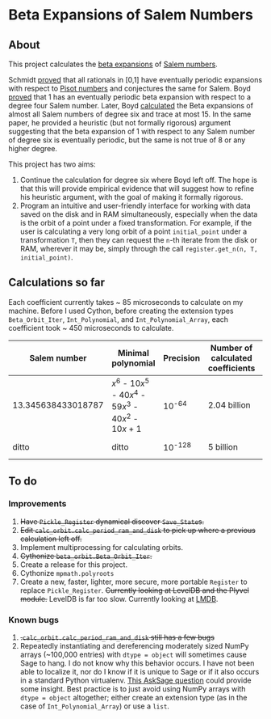 # Beta Expansions of Salem Numbers

## About

This project calculates the [beta expansions](https://en.wikipedia.org/wiki/Non-integer_base_of_numeration) of [Salem numbers](https://en.wikipedia.org/wiki/Salem_number). 

Schmidt [proved](https://londmathsoc.onlinelibrary.wiley.com/doi/abs/10.1112/blms/12.4.269) that all rationals in [0,1] have eventually periodic expansions with respect to [Pisot numbers](https://en.wikipedia.org/wiki/Pisot%E2%80%93Vijayaraghavan_number) and conjectures the same for Salem. Boyd [proved](https://www.degruyter.com/document/doi/10.1515/9783110852790.57/html) that 1 has an eventually periodic beta expansion with respect to a degree four Salem number. Later, Boyd [calculated](https://www.ams.org/journals/mcom/1996-65-214/S0025-5718-96-00700-4/S0025-5718-96-00700-4.pdf) the Beta expansions of almost all Salem numbers of degree six and trace at most 15. In the same paper, he provided a heuristic (but not formally rigorous) argument suggesting that the beta expansion of 1 with respect to any Salem number of degree six is eventually periodic, but the same is not true of 8 or any higher degree.  

This project has two aims:

1. Continue the calculation for degree six where Boyd left off. The hope is that this will provide empirical evidence that will suggest how to refine his heuristic argument, with the goal of making it formally rigorous.
2. Program an intuitive and user-friendly interface for working with data saved on the disk and in RAM simultaneously, especially when the data is the orbit of a point under a fixed transformation. For example, if the user is calculating a very long orbit of a point `initial_point` under a transformation `T`, then they can request the `n`-th iterate from the disk or RAM, wherever it may be, simply through the call `register.get_n(n, T, initial_point)`.

## Calculations so far

Each coefficient currently takes ~ 85 microseconds to calculate on my machine. Before I used Cython, before creating the extension types `Beta_Orbit_Iter`, `Int_Polynomial`, and `Int_Polynomial_Array`, each coefficient took ~ 450 microseconds to calculate.

| Salem number       | Minimal polynomial                                                                                          | Precision        | Number of calculated coefficients | Status                                | Documents                                                                                                     |
| -------------------|-------------------------------------------------------------------------------------------------------------|------------------|---------------------------------- | ------------------------------------- | ------------------------------------------------------------------------------------------------------------- |
| 13.345638433018787 | *x*<sup>6</sup> - 10*x*<sup>5</sup> - 40*x*<sup>4</sup> - 59*x*<sup>3</sup> - 40*x*<sup>2</sup> - 10*x* + 1 | 10<sup>-64</sup> | 2.04 billion                      | terminated; orbit ran into an integer | [1](https://github.com/automorphis/Beta_Expansions_of_Salem_Numbers/blob/master/docs/close_orbit_coeffs.pdf)  |
| ditto              | ditto                                                                                                       | 10<sup>-128</sup>| 5 billion                         | periodicity unknown                   |                                                                                                               |

## To do

### Improvements

1. ~~Have `Pickle_Register` dynamical discover `Save_State`s.~~
2. ~~Edit `calc_orbit.calc_period_ram_and_disk` to pick up where a previous calculation left off.~~
3. Implement multiprocessing for calculating orbits.
4. ~~Cythonize `beta_orbit.Beta_Orbit_Iter`.~~
5. Create a release for this project.
6. Cythonize `mpmath.polyroots`
7. Create a new, faster, lighter, more secure, more portable `Register` to replace `Pickle_Register`. ~~Currently looking at LevelDB and the Plyvel module.~~ LevelDB is far too slow. Currently looking at [LMDB](https://en.wikipedia.org/wiki/Lightning_Memory-Mapped_Database).

### Known bugs

1. ~~.`calc_orbit.calc_period_ram_and_disk` still has a few bugs~~
2. Repeatedly instantiating and dereferencing moderately sized NumPy arrays (~100,000 entries) with `dtype = object` will sometimes cause Sage to hang. I do not know why this behavior occurs. I have not been able to localize it, nor do I know if it is unique to Sage or if it also occurs in a standard Python virtualenv. [This AskSage question](https://ask.sagemath.org/question/53245/why-is-numpy-slower-inside-of-a-sage-notebook/) could provide some insight. Best practice is to just avoid using NumPy arrays with `dtype = object` altogether; either create an extension type (as in the case of `Int_Polynomial_Array`) or use a `list`.
